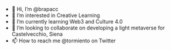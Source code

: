 - 👋 Hi, I’m @brapacc
- 👀 I’m interested in Creative Learning
- 🌱 I’m currently learning Web3 and Culture 4.0
- 💞️ I’m looking to collaborate on developing a light metaverse for Castelvecchio, Siena
- 📫 How to reach me @tormiento on Twitter

<!---
brapacc/brapacc is a ✨ special ✨ repository because its `README.md` (this file) appears on your GitHub profile.
You can click the Preview link to take a look at your changes.
--->
